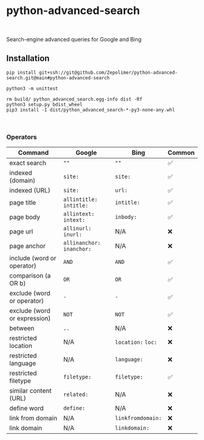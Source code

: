 # python-advanced-search
<br/>

Search-engine advanced queries for Google and Bing  


## Installation
```commandline
pip install git+ssh://git@github.com/Zepolimer/python-advanced-search.git@main#python-advanced-search
```

```commandline
python3 -m unittest
```

```commandline
rm build/ python_advanced_search.egg-info dist -Rf
python3 setup.py bdist_wheel
pip3 install -I dist/python_advanced_search-*-py3-none-any.whl
```
<br/>

### Operators
| Command                      | Google                     | Bing               | Common |
|------------------------------|----------------------------|--------------------|--------|
| exact search                 | `""`                       | `""`               | ✅      |
| indexed (domain)             | `site:`                    | `site:`            | ✅      |
| indexed (URL)                | `site:`                    | `url:`             | ✅      |
| page title                   | `allintitle:` `intitle:`   | `intitle:`         | ✅      |
| page body                    | `allintext:` `intext:`     | `inbody:`          | ✅      |
| page url                     | `allinurl:` `inurl:`       | N/A                | ❌      |
| page anchor                  | `allinanchor:` `inanchor:` | N/A                | ❌      |
| include (word or operator)   | `AND`                      | `AND`              | ✅      |
| comparison (a OR b)          | `OR`                       | `OR`               | ✅      |
| exclude (word or operator)   | `-`                        | `-`                | ✅      |
| exclude (word or expression) | `NOT`                      | `NOT`              | ✅      |
| between                      | `..`                       | N/A                | ❌      |
| restricted location          | N/A                        | `location:` `loc:` | ❌      |
| restricted language          | N/A                        | `language:`        | ❌      |
| restricted filetype          | `filetype:`                | `filetype:`        | ✅      |
| similar content (URL)        | `related:`                 | N/A                | ❌      |
| define word                  | `define:`                  | N/A                | ❌      |
| link from domain             | N/A                        | `linkfromdomain:`  | ❌      |
| link domain                  | N/A                        | `linkdomain:`      | ❌      |

